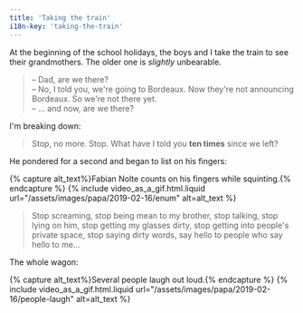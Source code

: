 ```yaml
---
title: 'Taking the train'
i18n-key: 'taking-the-train'
---
```


At the beginning of the school holidays, the boys and I take the train to see
their grandmothers. The older one is _slightly_ unbearable.

> – Dad, are we there?  
> – No, I told you, we're going to Bordeaux. Now they're not announcing
> Bordeaux. So we're not there yet.  
> – … and now, are we there?

I'm breaking down:

> Stop, no more. Stop. What have I told you **ten times** since we left?

He pondered for a second and began to list on his fingers:

{% capture alt_text%}Fabian Nolte counts on his fingers while
squinting.{% endcapture %} {% include video_as_a_gif.html.liquid
url="/assets/images/papa/2019-02-16/enum"
alt=alt_text
%}

> Stop screaming, stop being mean to my brother, stop talking, stop lying on
> him, stop getting my glasses dirty, stop getting into people's private space,
> stop saying dirty words, say hello to people who say hello to me…

The whole wagon:

{% capture alt_text%}Several people laugh out loud.{% endcapture %}
{% include video_as_a_gif.html.liquid
url="/assets/images/papa/2019-02-16/people-laugh"
alt=alt_text
%}
